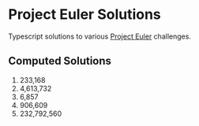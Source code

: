 # Project Euler Solutions

Typescript solutions to various [Project Euler](https://projecteuler.net/about) challenges.

## Computed Solutions

1. 233,168
2. 4,613,732
3. 6,857
4. 906,609
5. 232,792,560